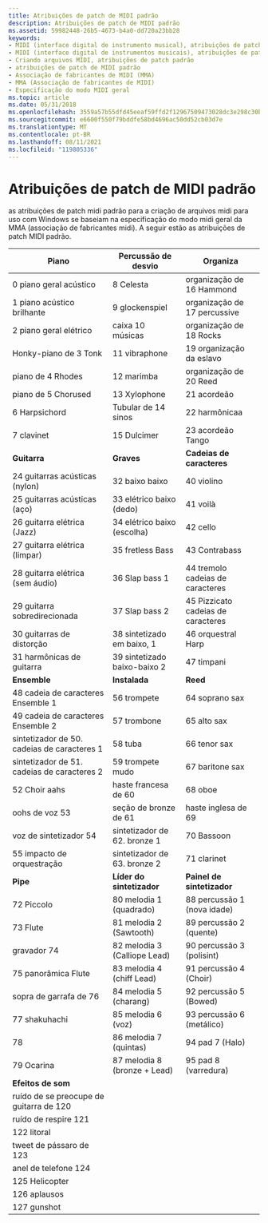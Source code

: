 ```yaml
---
title: Atribuições de patch de MIDI padrão
description: Atribuições de patch de MIDI padrão
ms.assetid: 59982448-26b5-4673-b4a0-dd720a23bb28
keywords:
- MIDI (interface digital de instrumento musical), atribuições de patch padrão
- MIDI (interface digital de instrumentos musicais), atribuições de patch padrão
- Criando arquivos MIDI, atribuições de patch padrão
- atribuições de patch de MIDI padrão
- Associação de fabricantes de MIDI (MMA)
- MMA (Associação de fabricantes de MIDI)
- Especificação do modo MIDI geral
ms.topic: article
ms.date: 05/31/2018
ms.openlocfilehash: 3559a57b55dfd45eeaf59ffd2f12967509473028dc3e298c30b37d6602719742
ms.sourcegitcommit: e6600f550f79bddfe58bd4696ac50dd52cb03d7e
ms.translationtype: MT
ms.contentlocale: pt-BR
ms.lasthandoff: 08/11/2021
ms.locfileid: "119805336"
---
```

# <a name="standard-midi-patch-assignments"></a>Atribuições de patch de MIDI padrão

as atribuições de patch midi padrão para a criação de arquivos midi para uso com Windows se baseiam na especificação do modo midi geral da MMA (associação de fabricantes midi). A seguir estão as atribuições de patch MIDI padrão.



| Piano                      | Percussão de desvio      | Organiza                |
|----------------------------|---------------------------|----------------------|
| 0 piano geral acústico     | 8 Celesta                 | organização de 16 Hammond     |
| 1 piano acústico brilhante    | 9 glockenspiel            | organização de 17 percussive  |
| 2 piano geral elétrico     | caixa 10 músicas              | organização de 18 Rocks        |
| Honky-piano de 3 Tonk         | 11 vibraphone             | 19 organização da eslavo      |
| piano de 4 Rhodes             | 12 marimba                | organização de 20 Reed        |
| piano de 5 Chorused           | 13 Xylophone              | 21 acordeão         |
| 6 Harpsichord              | Tubular de 14 sinos          | 22 harmônicaa         |
| 7 clavinet                 | 15 Dulcimer               | 23 acordeão Tango   |
| **Guitarra**                 | **Graves**                  | **Cadeias de caracteres**          |
| 24 guitarras acústicas (nylon) | 32 baixo baixo          | 40 violino            |
| 25 guitarras acústicas (aço) | 33 elétrico baixo (dedo) | 41 voilà             |
| 26 guitarra elétrica (Jazz)  | 34 elétrico baixo (escolha)   | 42 cello             |
| 27 guitarra elétrica (limpar) | 35 fretless Bass          | 43 Contrabass        |
| 28 guitarra elétrica (sem áudio) | 36 Slap bass 1            | 44 tremolo cadeias de caracteres   |
| 29 guitarra sobredirecionada       | 37 Slap bass 2            | 45 Pizzicato cadeias de caracteres |
| 30 guitarras de distorção       | 38 sintetizado em baixo, 1           | 46 orquestral Harp   |
| 31 harmônicas de guitarra        | 39 sintetizado baixo-baixo 2           | 47 timpani           |
| **Ensemble**               | **Instalada**                 | **Reed**             |
| 48 cadeia de caracteres Ensemble 1       | 56 trompete                | 64 soprano sax       |
| 49 cadeia de caracteres Ensemble 2       | 57 trombone               | 65 alto sax          |
| sintetizador de 50. cadeias de caracteres 1        | 58 tuba                   | 66 tenor sax         |
| sintetizador de 51. cadeias de caracteres 2        | 59 trompete mudo          | 67 baritone sax      |
| 52 Choir aahs              | haste francesa de 60            | 68 oboe              |
| oohs de voz 53              | seção de bronze de 61          | haste inglesa de 69      |
| voz de sintetizador 54             | sintetizador de 62. bronze 1         | 70 Bassoon           |
| 55 impacto de orquestração           | sintetizador de 63. bronze 2         | 71 clarinet          |
| **Pipe**                   | **Líder do sintetizador**            | **Painel de sintetizador**        |
| 72 Piccolo                 | 80 melodia 1 (quadrado)        | 88 percussão 1 (nova idade)   |
| 73 Flute                   | 81 melodia 2 (Sawtooth)      | 89 percussão 2 (quente)      |
| gravador 74                | 82 melodia 3 (Calliope Lead) | 90 percussão 3 (polisint) |
| 75 panorâmica Flute               | 83 melodia 4 (chiff Lead)    | 91 percussão 4 (Choir)     |
| sopra de garrafa de 76             | 84 melodia 5 (charang)       | 92 percussão 5 (Bowed)     |
| 77 shakuhachi              | 85 melodia 6 (voz)         | 93 percussão 6 (metálico)  |
| 78                 | 86 melodia 7 (quintas)        | 94 pad 7 (Halo)      |
| 79 Ocarina                 | 87 melodia 8 (bronze + Lead)  | 95 pad 8 (varredura)     |
| **Efeitos de som**          |                           |                      |
| ruído de se preocupe de guitarra de 120      |                           |                      |
| ruído de respire 121           |                           |                      |
| 122 litoral               |                           |                      |
| tweet de pássaro de 123             |                           |                      |
| anel de telefone 124         |                           |                      |
| 125 Helicopter             |                           |                      |
| 126 aplausos               |                           |                      |
| 127 gunshot                |                           |                      |



 

 

 





